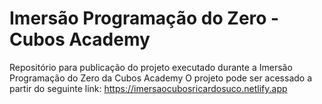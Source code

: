 # Imersão Programação do Zero - Cubos Academy
Repositório para publicação do projeto executado durante a Imersão Programação do Zero da Cubos Academy
O projeto pode ser acessado a partir do seguinte link: https://imersaocubosricardosuco.netlify.app
